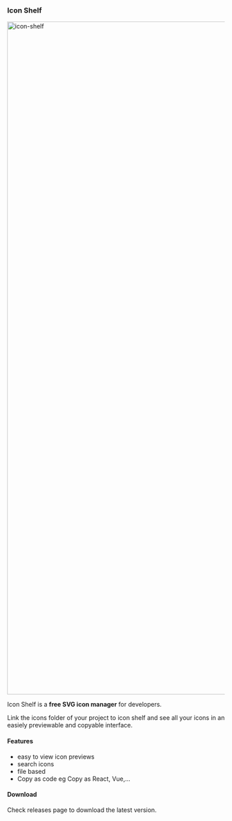 
### Icon Shelf

<img width="1554" alt="icon-shelf" src="https://user-images.githubusercontent.com/21201812/134767938-7f30e3b2-2ce1-4ed6-8a61-5df0607fe858.png">

Icon Shelf is a **free SVG icon manager** for developers.

Link the icons folder of your project to icon shelf and see all your icons in an easiely previewable and copyable interface.

#### Features
* easy to view icon previews
* search icons
* file based
* Copy as code eg Copy as React, Vue,...

#### Download
Check releases page to download the latest version.
